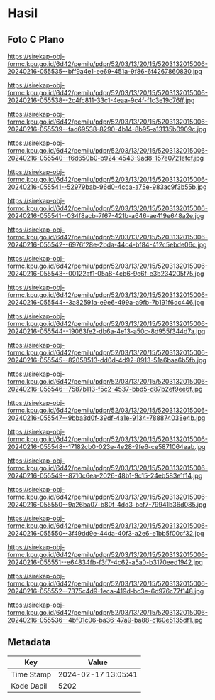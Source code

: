 # Hasil

## Foto C Plano

https://sirekap-obj-formc.kpu.go.id/6d42/pemilu/pdpr/52/03/13/20/15/5203132015006-20240216-055535--bff9a4e1-ee69-451a-9f86-6f4267860830.jpg

https://sirekap-obj-formc.kpu.go.id/6d42/pemilu/pdpr/52/03/13/20/15/5203132015006-20240216-055538--2c4fc811-33c1-4eaa-9c4f-f1c3e19c76ff.jpg

https://sirekap-obj-formc.kpu.go.id/6d42/pemilu/pdpr/52/03/13/20/15/5203132015006-20240216-055539--fad69538-8290-4b14-8b95-a13135b0909c.jpg

https://sirekap-obj-formc.kpu.go.id/6d42/pemilu/pdpr/52/03/13/20/15/5203132015006-20240216-055540--f6d650b0-b924-4543-9ad8-157e0721efcf.jpg

https://sirekap-obj-formc.kpu.go.id/6d42/pemilu/pdpr/52/03/13/20/15/5203132015006-20240216-055541--52979bab-96d0-4cca-a75e-983ac9f3b55b.jpg

https://sirekap-obj-formc.kpu.go.id/6d42/pemilu/pdpr/52/03/13/20/15/5203132015006-20240216-055541--034f8acb-7f67-421b-a646-ae419e648a2e.jpg

https://sirekap-obj-formc.kpu.go.id/6d42/pemilu/pdpr/52/03/13/20/15/5203132015006-20240216-055542--6976f28e-2bda-44c4-bf84-412c5ebde06c.jpg

https://sirekap-obj-formc.kpu.go.id/6d42/pemilu/pdpr/52/03/13/20/15/5203132015006-20240216-055543--00122af1-05a8-4cb6-9c6f-e3b234205f75.jpg

https://sirekap-obj-formc.kpu.go.id/6d42/pemilu/pdpr/52/03/13/20/15/5203132015006-20240216-055544--3a82591a-e9e6-499a-a9fb-7b191f6dc446.jpg

https://sirekap-obj-formc.kpu.go.id/6d42/pemilu/pdpr/52/03/13/20/15/5203132015006-20240216-055544--19063fe2-db6a-4e13-a50c-8d955f344d7a.jpg

https://sirekap-obj-formc.kpu.go.id/6d42/pemilu/pdpr/52/03/13/20/15/5203132015006-20240216-055545--82058513-dd0d-4d92-8913-51a6baa6b5fb.jpg

https://sirekap-obj-formc.kpu.go.id/6d42/pemilu/pdpr/52/03/13/20/15/5203132015006-20240216-055546--7587b113-f5c2-4537-bbd5-d87b2ef9ee6f.jpg

https://sirekap-obj-formc.kpu.go.id/6d42/pemilu/pdpr/52/03/13/20/15/5203132015006-20240216-055547--9bba3d0f-39df-4a1e-9134-788874038e4b.jpg

https://sirekap-obj-formc.kpu.go.id/6d42/pemilu/pdpr/52/03/13/20/15/5203132015006-20240216-055548--17182cb0-023e-4e28-9fe6-ce5871064eab.jpg

https://sirekap-obj-formc.kpu.go.id/6d42/pemilu/pdpr/52/03/13/20/15/5203132015006-20240216-055549--8710c6ea-2026-48b1-9c15-24eb583e1f14.jpg

https://sirekap-obj-formc.kpu.go.id/6d42/pemilu/pdpr/52/03/13/20/15/5203132015006-20240216-055550--9a26ba07-b80f-4dd3-bcf7-79941b36d085.jpg

https://sirekap-obj-formc.kpu.go.id/6d42/pemilu/pdpr/52/03/13/20/15/5203132015006-20240216-055550--3f49dd9e-44da-40f3-a2e6-e1bb5f00cf32.jpg

https://sirekap-obj-formc.kpu.go.id/6d42/pemilu/pdpr/52/03/13/20/15/5203132015006-20240216-055551--e64834fb-f3f7-4c62-a5a0-b3170eed1942.jpg

https://sirekap-obj-formc.kpu.go.id/6d42/pemilu/pdpr/52/03/13/20/15/5203132015006-20240216-055552--7375c4d9-1eca-419d-bc3e-6d976c77f148.jpg

https://sirekap-obj-formc.kpu.go.id/6d42/pemilu/pdpr/52/03/13/20/15/5203132015006-20240216-055536--4bf01c06-ba36-47a9-ba88-c160e5135df1.jpg


## Metadata

| Key        | Value               |
| ---------- | ------------------- |
| Time Stamp | 2024-02-17 13:05:41 |
| Kode Dapil | 5202                |



